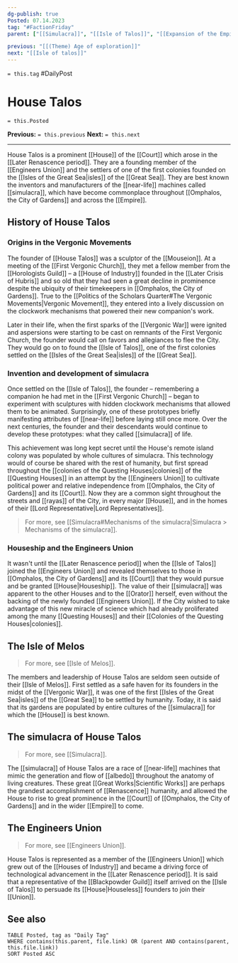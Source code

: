 ```yaml
---
dg-publish: true
Posted: 07.14.2023
tag: "#FactionFriday"
parent: ["[[Simulacra]]", "[[Isle of Talos]]", "[[Expansion of the Empire]]", "[[Engineers Union]]", "[[House]]"]

previous: "[[(Theme) Age of exploration]]"
next: "[[Isle of talos]]"
---
```

`= this.tag` #DailyPost 
# House Talos
`= this.Posted`

**Previous:** `= this.previous`
**Next:** `= this.next`

---

House Talos is a prominent [[House]] of the [[Court]] which arose in the [[Later Renascence period]]. They are a founding member of the [[Engineers Union]] and the settlers of one of the first colonies founded on the [[Isles of the Great Sea|isles]] of the [[Great Sea]]. They are best known the inventors and manufacturers of the [[near-life]] machines called [[simulacra]], which have become commonplace throughout [[Omphalos, the City of Gardens]] and across the [[Empire]].

## History of House Talos

### Origins in the Vergonic Movements

The founder of [[House Talos]] was a sculptor of the [[Mouseion]]. At a meeting of the [[First Vergonic Church]], they met a fellow member from the [[Horologists Guild]] – a [[House of Industry]] founded in the [[Later Crisis of Hubris]] and so old that they had seen a great decline in prominence despite the ubiquity of their timekeepers in [[Omphalos, the City of Gardens]]. True to the [[Politics of the Scholars Quarter#The Vergonic Movements|Vergonic Movement]], they entered into a lively discussion on the clockwork mechanisms that powered their new companion's work.

Later in their life, when the first sparks of the [[Vergonic War]] were ignited and aspersions were starting to be cast on remnants of the First Vergonic Church, the founder would call on favors and allegiances to flee the City. They would go on to found the [[Isle of Talos]], one of the first colonies settled on the [[Isles of the Great Sea|isles]] of the [[Great Sea]].

### Invention and development of simulacra

Once settled on the [[Isle of Talos]], the founder – remembering a companion he had met in the [[First Vergonic Church]] – began to experiment with sculptures with hidden clockwork mechanisms that allowed them to be animated. Surprisingly, one of these prototypes briefly manifesting attributes of [[near-life]] before laying still once more. Over the next centuries, the founder and their descendants would continue to develop these prototypes: what they called [[simulacra]] of life.

This achievement was long kept secret until the House's remote island colony was populated by whole cultures of simulacra. This technology would of course be shared with the rest of humanity, but first spread throughout the [[colonies of the Questing Houses|colonies]] of the [[Questing Houses]] in an attempt by the [[Engineers Union]] to cultivate political power and relative independence from [[Omphalos, the City of Gardens]] and its [[Court]]. Now they are a common sight throughout the streets and [[rayas]] of the City, in every major [[House]], and in the homes of their [[Lord Representative|Lord Representatives]].

> For more, see [[Simulacra#Mechanisms of the simulacra|Simulacra > Mechanisms of the simulacra]].

### Houseship and the Engineers Union

It wasn't until the [[Later Renascence period]] when the [[Isle of Talos]] joined the [[Engineers Union]] and revealed themselves to those in [[Omphalos, the City of Gardens]] and its [[Court]] that they would pursue and be granted [[House|Houseship]]. The value of their [[simulacra]] was apparent to the other Houses and to the [[Orator]] herself, even without the backing of the newly founded [[Engineers Union]]. If the City wished to take advantage of this new miracle of science which had already proliferated among the many [[Questing Houses]] and their [[Colonies of the Questing Houses|colonies]].

## The Isle of Melos

> For more, see [[Isle of Melos]].

The members and leadership of House Talos are seldom seen outside of their [[Isle of Melos]]. First settled as a safe haven for its founders in the midst of the [[Vergonic War]], it was one of the first [[Isles of the Great Sea|isles]] of the [[Great Sea]] to be settled by humanity. Today, it is said that its gardens are populated by entire cultures of the [[simulacra]] for which the [[House]] is best known.

## The simulacra of House Talos

> For more, see [[Simulacra]].

The [[simulacra]] of House Talos are a race of [[near-life]] machines that mimic the generation and flow of [[albedo]] throughout the anatomy of living creatures. These great [[Great Works|Scientific Works]] are perhaps the grandest accomplishment of [[Renascence]] humanity, and allowed the House to rise to great prominence in the [[Court]] of [[Omphalos, the City of Gardens]] and in the wider [[Empire]] to come.

## The Engineers Union

> For more, see [[Engineers Union]].

House Talos is represented as a member of the [[Engineers Union]] which grew out of the [[Houses of Industry]] and became a driving force of technological advancement in the [[Later Renascence period]]. It is said that a representative of the [[Blackpowder Guild]] itself arrived on the [[Isle of Talos]] to persuade its [[House|Houseless]] founders to join their [[Union]].

## See also
```dataview
TABLE Posted, tag as "Daily Tag"
WHERE contains(this.parent, file.link) OR (parent AND contains(parent, this.file.link))
SORT Posted ASC
```